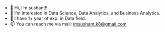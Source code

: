 * 👋 Hi, I’m sushant!!
* 👀 I’m interested in Data Science, Data Analytics, and Business Analytics.
* 🌱 I have 1+ year of exp. in Data field.
* 📫 You can reach me via mail: imsushant.k8@gmail.com
